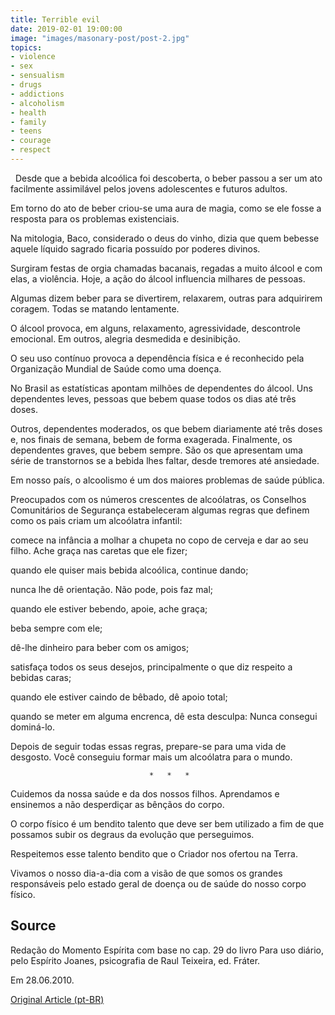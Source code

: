```yaml
---
title: Terrible evil
date: 2019-02-01 19:00:00
image: "images/masonary-post/post-2.jpg"
topics: 
- violence
- sex
- sensualism
- drugs
- addictions
- alcoholism
- health
- family
- teens
- courage
- respect
---
```

 
Desde que a bebida alcoólica foi descoberta, o beber passou a ser um ato
facilmente assimilável pelos jovens adolescentes e futuros adultos.

Em torno do ato de beber criou-se uma aura de magia, como se ele fosse a
resposta para os problemas existenciais.

Na mitologia, Baco, considerado o deus do vinho, dizia que quem bebesse aquele
líquido sagrado ficaria possuído por poderes divinos.

Surgiram festas de orgia chamadas bacanais, regadas a muito álcool e com elas,
a violência. Hoje, a ação do álcool influencia milhares de pessoas.

Algumas dizem beber para se divertirem, relaxarem, outras para adquirirem
coragem. Todas se matando lentamente.

O álcool provoca, em alguns, relaxamento, agressividade, descontrole emocional.
Em outros, alegria desmedida e desinibição.

O seu uso contínuo provoca a dependência física e é reconhecido pela
Organização Mundial de Saúde como uma doença.

No Brasil as estatísticas apontam milhões de dependentes do álcool. Uns
dependentes leves, pessoas que bebem quase todos os dias até três doses.

Outros, dependentes moderados, os que bebem diariamente até três doses e, nos
finais de semana, bebem de forma exagerada. Finalmente, os dependentes graves,
que bebem sempre. São os que apresentam uma série de transtornos se a bebida
lhes faltar, desde tremores até ansiedade.

Em nosso país, o alcoolismo é um dos maiores problemas de saúde pública.

Preocupados com os números crescentes de alcoólatras, os Conselhos Comunitários
de Segurança estabeleceram algumas regras que definem como os pais criam um
alcoólatra infantil:

comece na infância a molhar a chupeta no copo de cerveja e dar ao seu filho.
Ache graça nas caretas que ele fizer;

quando ele quiser mais bebida alcoólica, continue dando;

nunca lhe dê orientação. Não pode, pois faz mal;

quando ele estiver bebendo, apoie, ache graça;

beba sempre com ele;

dê-lhe dinheiro para beber com os amigos;

satisfaça todos os seus desejos, principalmente o que diz respeito a bebidas
caras;

quando ele estiver caindo de bêbado, dê apoio total;

quando se meter em alguma encrenca, dê esta desculpa: Nunca consegui dominá-lo.

Depois de seguir todas essas regras, prepare-se para uma vida de desgosto. Você
conseguiu formar mais um alcoólatra para o mundo.

                                   *   *   *

Cuidemos da nossa saúde e da dos nossos filhos. Aprendamos e ensinemos a não
desperdiçar as bênçãos do corpo.

O corpo físico é um bendito talento que deve ser bem utilizado a fim de que
possamos subir os degraus da evolução que perseguimos.

Respeitemos esse talento bendito que o Criador nos ofertou na Terra.

Vivamos o nosso dia-a-dia com a visão de que somos os grandes responsáveis pelo
estado geral de doença ou de saúde do nosso corpo físico.

## Source
Redação do Momento Espírita com base no cap. 29
do livro Para uso diário, pelo Espírito Joanes,
psicografia de Raul Teixeira, ed. Fráter.

Em 28.06.2010.

[Original Article (pt-BR)](http://momento.com.br/pt/ler_texto.php?id=632)
